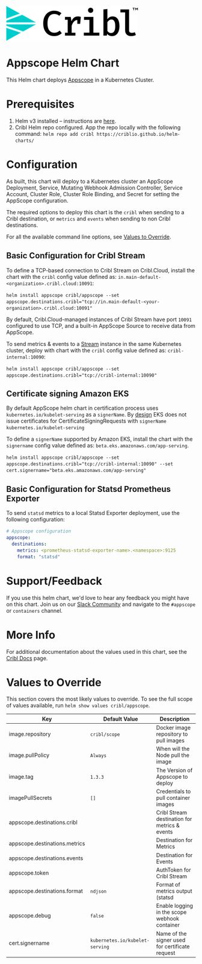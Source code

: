 ![Cribl Logo](../../images/Cribl_Logo_Color_TM.png)

# Appscope Helm Chart

This Helm chart deploys [Appscope](https://appscope.dev/) in a Kubernetes Cluster.

# Prerequisites

1. Helm v3 installed – instructions are [here](https://helm.sh/docs/intro/install/).
2. Cribl Helm repo configured. App the repo locally with the following command:
    `helm repo add cribl https://criblio.github.io/helm-charts/`


# Configuration

As built, this chart will deploy to a Kubernetes cluster an AppScope Deployment, Service, Mutating Webhook Admission Controller, Service Account, Cluster Role, Cluster Role Binding, and Secret for setting the AppScope configuration. 

The required options to deploy this chart is the `cribl` when sending to a Cribl destination, or `metrics` and `events` when sending to non Cribl destinations.

For all the available command line options, see [Values to Override](#values-to-override). 

## Basic Configuration for Cribl Stream

To define a TCP-based connection to Cribl Stream on Cribl.Cloud, install the chart with the `cribl` config value defined as: `in.main-default-<organization>.cribl.cloud:10091`:

 `helm install appscope cribl/appscope --set appscope.destinations.cribl="tcp://in.main-default-<your-organization>.cribl.cloud:10091"`

By default, Cribl.Cloud-managed instances of Cribl Stream have port `10091` configured to use TCP, and a built-in AppScope Source to receive data from AppScope. 

To send metrics & events to a [Stream](https://cribl.io/stream/) instance in the same Kubernetes cluster, deploy with chart with the `cribl` config value defined as: `cribl-internal:10090`:

 `helm install appscope cribl/appscope --set appscope.destinations.cribl="tcp://cribl-internal:10090"`

## Certificate signing Amazon EKS

By default AppScope helm chart in certification process uses `kubernetes.io/kubelet-serving` as a `signerName`.
By [design](https://docs.aws.amazon.com/eks/latest/userguide/cert-signing.html) EKS does not issue certificates for CertificateSigningRequests with `signerName` `kubernetes.io/kubelet-serving`

To define a `signerName` supported by Amazon EKS, install the chart with the `signername` config value defined as: `beta.eks.amazonaws.com/app-serving`.

 `helm install appscope cribl/appscope --set appscope.destinations.cribl="tcp://cribl-internal:10090" --set cert.signername="beta.eks.amazonaws.com/app-serving"`

## Basic Configuration for Statsd Prometheus Exporter

To send `statsd` metrics to a local Statsd Exporter deployment, use the following configuration:

```yaml
# Appscope configuration 
appscope:
  destinations: 
    metrics: <prometheus-statsd-exporter-name>.<namespace>:9125
    format: "statsd"
```

# Support/Feedback

If you use this helm chart, we'd love to hear any feedback you might have on this chart. Join us on our [Slack Community](https://cribl.io/community) and navigate to the `#appscope` or `containers` channel.

# More Info

For additional documentation about the values used in this chart, see the [Cribl Docs](https://appscope.dev/docs/cli-reference/#k8s) page.

# Values to Override

This section covers the most likely values to override. To see the full scope of values available, run `helm show values cribl/appscope`.

| Key                                                                            | Default Value                       | Description                                        |
|--------------------------------------------------------------------------------|-------------------------------------|----------------------------------------------------|
| image.repository                                                               | `cribl/scope`                       | Docker image repository to pull images             |
| image.pullPolicy                                                               | `Always`                            | When will the Node pull the image                  |
| image.tag                                                                      | `1.3.3`                             | The Version of Appscope to deploy                  |
| imagePullSecrets                                                               | `[]`                                | Credentials to pull container images               |
| appscope.destinations.cribl                                                    |                                     | Cribl Stream destination for metrics & events      |
| appscope.destinations.metrics                                                  |                                     | Destination for Metrics                            |
| appscope.destinations.events                                                   |                                     | Destination for Events                             |
| appscope.token                                                                 |                                     | AuthToken for Cribl Stream                         |
| appscope.destinations.format                                                   | `ndjson`                            | Format of metrics output (statsd|ndjson)           |
| appscope.debug                                                                 | `false`                             | Enable logging in the scope webhook container      |
| cert.signername                                                                | `kubernetes.io/kubelet-serving`     | Name of the signer used for certificate request    |
